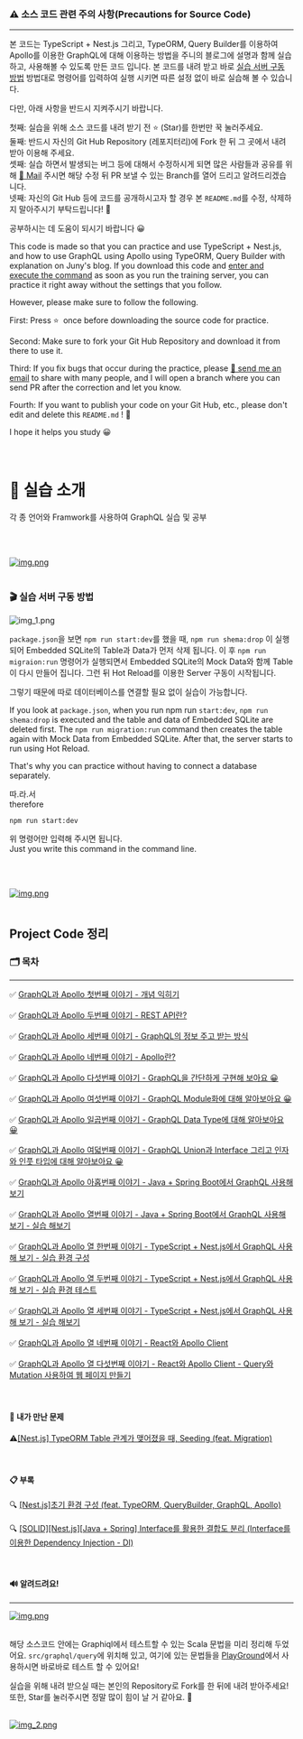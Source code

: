 ### ⚠️ 소스 코드 관련 주의 사항(Precautions for Source Code)

---
본 코드는 TypeScript + Nest.js 그리고, TypeORM, Query Builder를 이용하여 Apollo를 이용한 GraphQL에 대해 이용하는 방법을 주니의 블로그에 설명과 함께 실습하고, 사용해볼 수 있도록 만든 코드 입니다.
본 코드를 내려 받고 바로 [실습 서버 구동 방법](#-실습-서버-구동-방법) 방법대로 명령어를 입력하여 실행 시키면 따른 설정 없이 바로 실습해 볼 수 있습니다. <br>

다만, 아래 사항을 반드시 지켜주시기 바랍니다. <br>

첫째: 실습을 위해 소스 코드를 내려 받기 전 ⭐️ (Star)를 한번만 꾹 눌러주세요. <br>
둘째: 반드시 자신의 Git Hub Repository (레포지터리)에 Fork 한 뒤 그 곳에서 내려 받아 이용해 주세요. <br>
셋째: 실습 하면서 발생되는 버그 등에 대해서 수정하시게 되면 많은 사람들과 공유를 위해 [📨 Mail](junyharang8592@gmail.com) 주시면 해당 수정 뒤 PR 보낼 수 있는 Branch를 열어 드리고 알려드리겠습니다. <br>
넷째: 자신의 Git Hub 등에 코드를 공개하시고자 할 경우 본 `README.md`를 수정, 삭제하지 말아주시기 부탁드립니다! 🙏 <br>

공부하시는 데 도움이 되시기 바랍니다 😀 <br>

This code is made so that you can practice and use TypeScript + Nest.js, 
and how to use GraphQL using Apollo using TypeORM, Query Builder with explanation on Juny's blog. 
If you download this code and [enter and execute the command](#-실습-서버-구동-방법) as soon as you run the training server, 
you can practice it right away without the settings that you follow.

However, please make sure to follow the following.

First: Press ⭐ ️ once before downloading the source code for practice. <br>

Second: Make sure to fork your Git Hub Repository and download it from there to use it. <br>

Third: If you fix bugs that occur during the practice, please [📨 send me an email](junyharang8592@gmail.com) to share with many people, 
and I will open a branch where you can send PR after the correction and let you know. <br>

Fourth: If you want to publish your code on your Git Hub, etc., please don't edit and delete this `README.md` ! 🙏<br>

I hope it helps you study 😀 <br>
<br><br>

# 🚀 실습 소개

각 종 언어와 Framwork를 사용하여 GraphQL 실습 및 공부

<br><br>

[![img.png](img.png)](https://link.coupang.com/a/bglCvF) <br><br>

### 🎬 실습 서버 구동 방법

![img_1.png](img_1.png)

`package.json`을 보면 `npm run start:dev`를 했을 때, `npm run shema:drop` 이 실행 되어 Embedded SQLite의 Table과 Data가 먼저 삭제 됩니다.
이 후 `npm run migraion:run` 명령어가 실행되면서 Embedded SQLite의 Mock Data와 함께 Table이 다시 만들어 집니다.
그런 뒤 Hot Reload를 이용한 Server 구동이 시작됩니다. <br>

그렇기 때문에 따로 데이터베이스를 연결할 필요 없이 실습이 가능합니다.<br>

If you look at `package.json`, when you run npm run `start:dev`, `npm run shema:drop` is executed and the table and data of Embedded SQLite are deleted first.
The `npm run migration:run` command then creates the table again with Mock Data from Embedded SQLite.
After that, the server starts to run using Hot Reload. <br>

That's why you can practice without having to connect a database separately.<br>

따.라.서<br>
therefore<br>

```bash
npm run start:dev
```

위 명령어만 입력해 주시면 됩니다.<br>
Just you write this command in the command line.

<br><br>

[![img.png](img.png)](https://link.coupang.com/a/bglCvF) <br><br>

## Project Code 정리

### 🗂 목차

---
✅ [GraphQL과 Apollo 첫번째 이야기 - 개념 익히기](https://junyharang.tistory.com/509)
<br><br>
✅ [GraphQL과 Apollo 두번째 이야기 - REST API란?](https://junyharang.tistory.com/457)
<br><br>
✅ [GraphQL과 Apollo 세번째 이야기 - GraphQL의 정보 주고 받는 방식](https://junyharang.tistory.com/511)
<br><br>
✅ [GraphQL과 Apollo 네번째 이야기 - Apollo란?](https://junyharang.tistory.com/512)
<br><br>
✅ [GraphQL과 Apollo 다섯번째 이야기 - GraphQL을 간단하게 구현해 보아요 😀](https://junyharang.tistory.com/513)
<br><br>
✅ [GraphQL과 Apollo 여섯번째 이야기 - GraphQL Module화에 대해 알아보아요 😀](https://junyharang.tistory.com/514)
<br><br>
✅ [GraphQL과 Apollo 일곱번째 이야기 - GraphQL Data Type에 대해 알아보아요 😀](https://junyharang.tistory.com/515)
<br><br>
✅ [GraphQL과 Apollo 여덟번째 이야기 - GraphQL Union과 Interface 그리고 인자와 인풋 타입에 대해 알아보아요 😀](https://junyharang.tistory.com/516)
<br><br>
✅ [GraphQL과 Apollo 아홉번째 이야기 - Java + Spring Boot에서 GraphQL 사용해 보기](https://junyharang.tistory.com/517)
<br><br>
✅ [GraphQL과 Apollo 열번째 이야기 - Java + Spring Boot에서 GraphQL 사용해 보기 - 실습 해보기](https://junyharang.tistory.com/518)
<br><br>
✅ [GraphQL과 Apollo 열 한번째 이야기 - TypeScript + Nest.js에서 GraphQL 사용해 보기 - 실습 환경 구성](https://junyharang.tistory.com/524)
<br><br>
✅ [GraphQL과 Apollo 열 두번째 이야기 - TypeScript + Nest.js에서 GraphQL 사용해 보기 - 실습 환경 테스트](https://junyharang.tistory.com/525)
<br><br>
✅ [GraphQL과 Apollo 열 세번째 이야기 - TypeScript + Nest.js에서 GraphQL 사용해 보기 - 실습 해보기](https://junyharang.tistory.com/527)
<br><br>
✅ [GraphQL과 Apollo 열 네번째 이야기 - React와 Apollo Client](https://junyharang.tistory.com/528)
<br><br>
✅ [GraphQL과 Apollo 열 다섯번째 이야기 - React와 Apollo Client - Query와 Mutation 사용하여 웹 페이지 만들기](https://junyharang.tistory.com/529)
<br><br><br>

#### 🤔 내가 만난 문제
⚠️[\[Nest.js\] TypeORM Table 관계가 맺어졌을 때, Seeding \(feat. Migration\)](https://junyharang.tistory.com/521)
<br><br><br>

#### 📋 부록
🔍 [\[Nest.js\]초기 환경 구성 (feat. TypeORM, QueryBuilder, GraphQL, Apollo)](https://junyharang.tistory.com/520)
<br><br>
🔍 [\[SOLID\]\[Nest.js\]\[Java + Spring\] Interface를 활용한 결합도 분리 \(Interface를 이용한 Dependency Injection - DI\)](https://junyharang.tistory.com/526)
<br><br><br>

#### 🔊 알려드려요!
 
--- 

[![img.png](img.png)](https://link.coupang.com/a/bglCvF) <br><br>

해당 소스코드 안에는 Graphiql에서 테스트할 수 있는 Scala 문법을 미리 정리해 두었어요.
`src/graphql/query`에 위치해 있고, 여기에 있는 문법들을 [PlayGround](http://localhost:8081/graphql)에서 사용하시면 바로바로 테스트 할 수 있어요!

실습을 위해 내려 받으실 때는 본인의 Repository로 Fork를 한 뒤에 내려 받아주세요!
또한, Star를 눌러주시면 정말 많이 힘이 날 거 같아요. 🤭
<br><br>

[![img_2.png](img_2.png)](https://www.coupang.com/vp/products/6988869296?itemId=17098451667&src=1139000&spec=10799999&addtag=400&ctag=6988869296&lptag=AF2671443&itime=20231201002328&pageType=PRODUCT&pageValue=6988869296&wPcid=16967842423750573774767&wRef=junyharang.tistory.com&wTime=20231201002328&redirect=landing&traceid=V0-101-68ea2f3ffb6eb8b6&mcid=d89a48f3b9e04a8e8d13ea4ce797cf56&placementid=&clickBeacon=&campaignid=&contentcategory=&imgsize=&tsource=&pageid=&deviceid=&token=&contenttype=&subid=&impressionid=&campaigntype=&requestid=&contentkeyword=&subparam=&isAddedCart=)